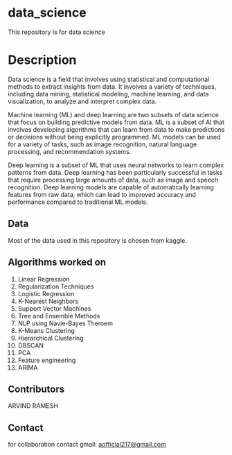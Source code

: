 # data_science

This repository is for data science

# Description

Data science is a field that involves using statistical and computational methods to extract insights from data. It involves a variety of techniques, including data mining, statistical modeling, machine learning, and data visualization, to analyze and interpret complex data.

Machine learning (ML) and deep learning are two subsets of data science that focus on building predictive models from data. ML is a subset of AI that involves developing algorithms that can learn from data to make predictions or decisions without being explicitly programmed. ML models can be used for a variety of tasks, such as image recognition, natural language processing, and recommendation systems.

Deep learning is a subset of ML that uses neural networks to learn complex patterns from data. Deep learning has been particularly successful in tasks that require processing large amounts of data, such as image and speech recognition. Deep learning models are capable of automatically learning features from raw data, which can lead to improved accuracy and performance compared to traditional ML models.


## Data

Most of the data used in this repository is chosen from kaggle.

## Algorithms worked on

1. Linear Regression
2. Regularization Techniques
3. Logistic Regression
4. K-Nearest Neighbors
5. Support Vector Machines
6. Tree and Ensemble Methods
7. NLP using Navie-Bayes Theroem
8. K-Means Clustering
9. Hierarchical Clustering
10. DBSCAN
11. PCA
12. Feature engineering
14. ARIMA

## Contributors

ARVIND RAMESH


## Contact

for collaboration contact gmail: aofficial217@gmail.com
